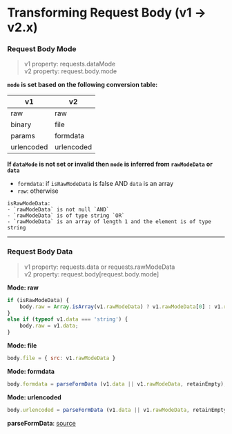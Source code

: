 # Transforming Request Body (v1 -> v2.x)

### Request Body Mode

> v1 property: requests.dataMode  
v2 property: request.body.mode


**`mode` is set based on the following conversion table:**

| v1         | v2         |
|------------|------------|
| raw        | raw        |
| binary     | file       |
| params     | formdata   |
| urlencoded | urlencoded |

**If `dataMode` is not set or invalid then `mode` is inferred from `rawModeData` or `data`**

- `formdata`: if `isRawModeData` is false AND `data` is an array
- `raw`: otherwise

```
isRawModeData:
- `rawModeData` is not null `AND`
- `rawModeData` is of type string `OR`
- `rawModeData` is an array of length 1 and the element is of type string
```

---

### Request Body Data

> v1 property: requests.data or requests.rawModeData  
v2 property: request.body[request.body.mode]

**Mode: raw**
```javascript
if (isRawModeData) {
    body.raw = Array.isArray(v1.rawModeData) ? v1.rawModeData[0] : v1.rawModeData;
}
else if (typeof v1.data === 'string') {
    body.raw = v1.data;
}
```

**Mode: file**
```javascript
body.file = { src: v1.rawModeData }
```

**Mode: formdata**
```javascript
body.formdata = parseFormData (v1.data || v1.rawModeData, retainEmpty);
```

**Mode: urlencoded**
```javascript
body.urlencoded = parseFormData (v1.data || v1.rawModeData, retainEmpty);
```

**parseFormData**: [source](../lib/converters/v1.0.0/converter-v1-to-v2.js#L30)